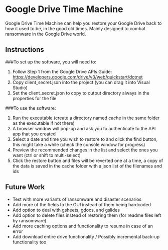 # Google Drive Time Machine

Google Drive Time Machine can help you restore your Google Drive back to how it used to be, in the good old times. Mainly designed to combat ransomware in the Google Drive world.

## Instructions

###To set up the software, you will need to:
 1. Follow Step 1 from the Google Drive APIs Guide: https://developers.google.com/drive/v3/web/quickstart/dotnet
 2. Copy client_secret.json into the project (you can drag it into Visual Studio)
 3. Set the client_secret.json to copy to output directory always in the properties for the file

###To use the software:
 1. Run the executable (create a directory named cache in the same folder as the executable if not there)
 2. A browser window will pop-up and ask you to authenticate to the API app that you created
 3. Select a date and time you wish to restore to and click the find button, this might take a while (check the console window for progress)
 4. Preview the recommended changes in the list and select the ones you want (ctrl or shift to multi-select)
 5. Click the restore button and files will be reverted one at a time, a copy of the data is saved in the cache folder with a json list of the filenames and ids
 
## Future Work
 
 - Test with more variants of ransomware and disaster scenarios
 - Add more of the fields to the GUI instead of them being hardcoded
 - Add option to deal with gsheets, gdocs, and gslides
 - Add option to delete files instead of restoring them (for readme files left by ransomware)
 - Add more caching options and functionality to resume in case of an error
 - Add download entire drive functionality / Possibly incremental back-up functionality too

